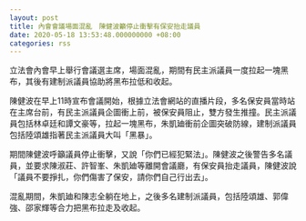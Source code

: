 ```yaml
---
layout: post
title: 內會會議場面混亂　陳健波籲停止衝擊有保安抬走議員
date: 2020-05-18 13:53:48.000000000 +08:00
categories: rss
---
```


立法會內會早上舉行會議選主席，場面混亂，期間有民主派議員一度拉起一塊黑布，其後有建制派議員協助將黑布拉低和收起。

陳健波在早上11時宣布會議開始，根據立法會網站的直播片段，多名保安員當時站在主席台前，有民主派議員企圖衝上前，被保安員阻止，雙方發生推撞。民主派議員包括林卓廷和譚文豪等，拉起一塊黑布，朱凱廸衝前企圖突破防線，建制派議員包括陸頌雄指著民主派議員大叫「黑暴」。

期間陳健波呼籲議員停止衝擊，又說「你們已經犯緊法」。陳健波之後警告多名議員，並要求陳淑莊、許智峯、朱凱廸等離開會議廳，有保安員抬走議員，陳健波說「議員不要掙扎，你們傷害了保安，請你們自己行出去」。

混亂期間，朱凱廸和陳志全躺在地上，之後多名建制派議員，包括陸頌雄、郭偉強、邵家輝等合力把黑布拉走及收起。
